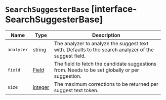 # `SearchSuggesterBase` [interface-SearchSuggesterBase]

| Name | Type | Description |
| - | - | - |
| `analyzer` | string | The analyzer to analyze the suggest text with. Defaults to the search analyzer of the suggest field. |
| `field` | [Field](./Field.md) | The field to fetch the candidate suggestions from. Needs to be set globally or per suggestion. |
| `size` | [integer](./integer.md) | The maximum corrections to be returned per suggest text token. |
